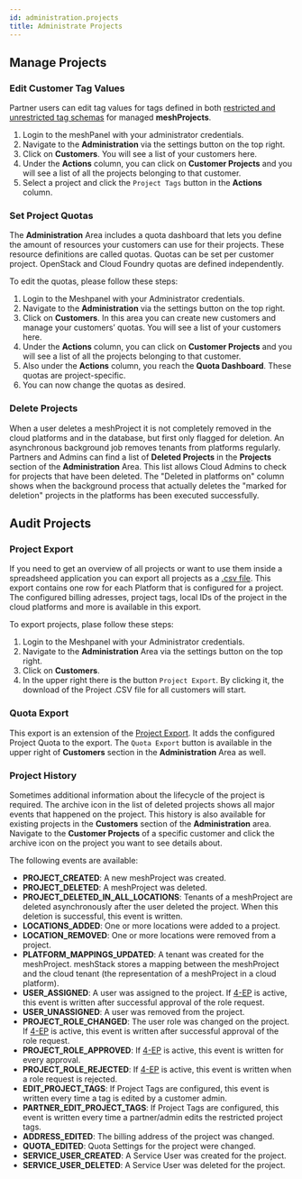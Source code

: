 ```yaml
---
id: administration.projects
title: Administrate Projects
---
```


## Manage Projects

### Edit Customer Tag Values

Partner users can edit tag values for tags defined in both [restricted and unrestricted tag schemas](meshstack.tag-schema.md#tag-schemas) for managed **meshProjects**.

1. Login to the meshPanel with your administrator credentials.
2. Navigate to the **Administration** via the settings button on the top right.
3. Click on **Customers**. You will see a list of your customers here.
4. Under the **Actions** column, you can click on **Customer Projects** and you will see a list of all the projects belonging to that customer.
5. Select a project and click the `Project Tags` button in the **Actions** column.

### Set Project Quotas

The **Administration** Area includes a quota dashboard that lets you define the amount of resources your customers can use for their projects. These resource definitions are called quotas. Quotas can be set per customer project. OpenStack and Cloud Foundry quotas are defined independently.

To edit the quotas, please follow these steps:

1. Login to the Meshpanel with your Administrator credentials.
2. Navigate to the **Administration** via the settings button on the top right.
3. Click on **Customers**. In this area you can create new customers and manage your customers’ quotas. You will see a list of your customers here.
4. Under the **Actions** column, you can click on **Customer Projects** and you will see a list of all the projects belonging to that customer.
5. Also under the **Actions** column, you reach the **Quota Dashboard**. These quotas are project-specific.
6. You can now change the quotas as desired.

### Delete Projects

When a user deletes a meshProject it is not completely removed in the cloud platforms and in the database, but first only flagged for deletion. An asynchronous background job removes tenants from platforms regularly. Partners and Admins can find a list of **Deleted Projects** in the **Projects** section of the **Administration** Area. This list allows Cloud Admins to check for projects that have been deleted. The "Deleted in platforms on" column shows when the background process that actually deletes the "marked for deletion" projects in the platforms has been executed successfully.

## Audit Projects

### Project Export

If you need to get an overview of all projects or want to use them inside a spreadsheed application you can export all projects as a
[.csv file](https://en.wikipedia.org/wiki/Comma-separated_values). This export contains one row for each Platform that is configured for a project. The configured billing adresses, project tags, local IDs of the project in the cloud platforms and more is available in this export.

To export projects, plase follow these steps:

1. Login to the Meshpanel with your Administrator credentials.
2. Navigate to the **Administration** Area via the settings button on the top right.
3. Click on **Customers**.
4. In the upper right there is the button `Project Export`. By clicking it, the download of the Project .CSV file for all customers will start.

### Quota Export

This export is an extension of the [Project Export](#project-export). It adds the configured Project Quota to the export. The `Quota Export` button is available in the upper right of **Customers** section in the **Administration** Area as well.

### Project History

Sometimes additional information about the lifecycle of the project is required. The archive icon in the list of deleted projects shows all major events that happened on the project. This history is also available for existing projects in the **Customers** section of the **Administration** area. Navigate to the **Customer Projects** of a specific customer and click the archive icon on the project you want to see details about.

The following events are available:

- **PROJECT_CREATED**: A new meshProject was created.
- **PROJECT_DELETED**: A meshProject was deleted.
- **PROJECT_DELETED_IN_ALL_LOCATIONS**: Tenants of a meshProject are deleted asynchronously after the user deleted the project. When this deletion is successful, this event is written.
- **LOCATIONS_ADDED**: One or more locations were added to a project.
- **LOCATION_REMOVED**: One or more locations were removed from a project.
- **PLATFORM_MAPPINGS_UPDATED**: A tenant was created for the meshProject. meshStack stores a mapping between the meshProject and the cloud tenant (the representation of a meshProject in a cloud platform).
- **USER_ASSIGNED**: A user was assigned to the project. If [4-EP](meshstack.authorization.md#user-project-role-approval) is active, this event is written after successful approval of the role request.
- **USER_UNASSIGNED**: A user was removed from the project.
- **PROJECT_ROLE_CHANGED**: The user role was changed on the project. If [4-EP](meshstack.authorization.md#user-project-role-approval) is active, this event is written after successful approval of the role request.
- **PROJECT_ROLE_APPROVED**: If [4-EP](meshstack.authorization.md#user-project-role-approval) is active, this event is written for every approval.
- **PROJECT_ROLE_REJECTED**: If [4-EP](meshstack.authorization.md#user-project-role-approval) is active, this event is written when a role request is rejected.
- **EDIT_PROJECT_TAGS**: If Project Tags are configured, this event is written every time a tag is edited by a customer admin.
- **PARTNER_EDIT_PROJECT_TAGS**: If Project Tags are configured, this event is written every time a partner/admin edits the restricted project tags.
- **ADDRESS_EDITED**: The billing address of the project was changed.
- **QUOTA_EDITED**: Quota Settings for the project were changed.
- **SERVICE_USER_CREATED**: A Service User was created for the project.
- **SERVICE_USER_DELETED**: A Service User was deleted for the project.
